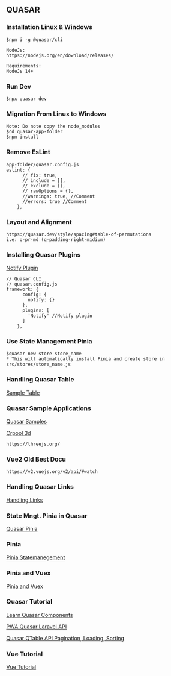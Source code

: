 ## QUASAR

### Installation Linux & Windows
```
$npm i -g @quasar/cli

NodeJs:
https://nodejs.org/en/download/releases/

Requirements:
NodeJs 14+
```

### Run Dev
```
$npx quasar dev
```

### Migration From Linux to Windows
```
Note: Do note copy the node_modules
$cd quasar-app-folder
$npm install
```
### Remove EsLint 
```
app-folder/quasar.config.js
eslint: {
      // fix: true,
      // include = [],
      // exclude = [],
      // rawOptions = {},
      //warnings: true, //Comment
      //errors: true //Comment
    },
```
### Layout and Alignment
```
https://quasar.dev/style/spacing#table-of-permutations
i.e: q-pr-md (q-padding-right-midium)
```
### Installing Quasar Plugins
[Notify Plugin](https://quasar.dev/quasar-plugins/notify#introduction)
```
// Quasar CLI
// quasar.config.js
framework: {
      config: {
        notify: {}
      },
      plugins: [
        'Notify' //Notify plugin
      ]
    },
```
### Use State Management Pinia
```
$quasar new store store_name
* This will automatically install Pinia and create store in src/stores/store_name.js
```
### Handling Quasar Table
[Sample Table](https://codepen.io/mickey58/pen/eYYVqWv)

### Quasar Sample Applications
[Quasar Samples](https://github.com/quasarframework/quasar-awesome)

[Crpool 3d](https://carpol.picktype.com/v/truck#0ae093d8-39d9-4b01-81df-303161d33158)
```
https://threejs.org/
```
### Vue2 Old Best Docu
```
https://v2.vuejs.org/v2/api/#watch
```
### Handling Quasar Links
[Handling Links](https://quasar.dev/vue-components/button?search=1&test=1#Handling-links)
### State Mngt. Pinia in Quasar
[Quasar Pinia](https://quasar.dev/quasar-cli-webpack/state-management-with-pinia)
### Pinia
[Pinia Statemanegement](https://pinia.vuejs.org/core-concepts/#setup-stores)
### Pinia and Vuex
[Pinia and Vuex](https://blog.logrocket.com/complex-vue-3-state-management-pinia/#configuring-the-router)
### Quasar Tutorial
[Learn Quasar Components](https://www.youtube.com/playlist?list=PLFZAa7EupbB7xC-C0YwYk7aXIAbHYX1Xl)

[PWA Quasar Laravel API](https://www.youtube.com/playlist?list=PL3pX4NAc7vJswKOWNO2kVobd-b2RiOOlY)

[Quasar QTable API Pagination, Loading, Sorting](https://www.youtube.com/watch?v=jnwdEtrdRuI)
### Vue Tutorial
[Vue Tutorial](https://vuejs.org/examples/#hello-world)
